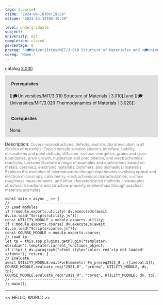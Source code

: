 ```yaml
---
tags: [course]
ctime: "2024-04-18T00:19:29"
mstime: "2024-04-18T00:19:29"

level: undergraduate
subject: 
university: mit
completion: closed
percentage: 0
prereq: "<🎓Universities/MIT/3.010 Structure of Materials> and <🎓Universities/MIT/3.020 Thermodynamics of Materials>"
coreq: "None."
---
```


catalog [3.030](http://student.mit.edu/catalog/m3a.html#3.030)

<span style="display: block; padding: 15px; background-color: rgb(100, 100, 100, 0.2);"><font id="m_prereq2921_0" style="display: block; font-family: Arial, sans-serif; font-weight: bold; padding: 5px">Prerequisites</font><br><span id="prereq2921_0">[[🎓Universities/MIT/3.010 Structure of Materials | 3.010]] and [[🎓Universities/MIT/3.020 Thermodynamics of Materials | 3.020]]</span></span>
<span style="display: block; padding: 15px; background-color: rgb(100, 100, 100, 0.2);"><font id="m_coreq2921_0" style="display: block; font-family: Arial, sans-serif; font-weight: bold; padding: 5px">Corequisites</font><br><span id="coreq2921_0">None.</span></span>

<font style="">Description:</font>
<font style="color: grey; font-size: 0.8rem;">Covers microstructures, defects, and structural evolution in all classes of materials. Topics include solution kinetics, interface stability, dislocations and point defects, diffusion, surface energetics, grains and grain boundaries, grain growth, nucleation and precipitation, and electrochemical reactions. Lectures illustrate a range of examples and applications based on metals, ceramics, electronic materials, polymers, and biomedical materials. Explores the evolution of microstructure through experiments involving optical and electron microscopy, calorimetry, electrochemical characterization, surface roughness measurements, and other characterization methods. Investigates structural transitions and structure-property relationships through practical materials examples.</font>

```dataviewjs
const main = async _ => {
// --------------------------------
// Load modules
if (!module.exports.utility) dv.executeJs(await dv.io.load("Scripts/utility.js"));
const UTILITY_MODULE = module.exports.utility;
if (!module.exports.course) dv.executeJs(await dv.io.load("Scripts/course.js"));
const COURSE_MODULE = module.exports.course;
// Load tp
let tp = this.app.plugins.getPlugin("templater-obsidian").templater.current_functions_object;
if (!tp) { dv.paragraph("<font style='color: red'>tp not loaded!</font>"); return; }
// Evaluate
await UTILITY_MODULE.waitForElements(`#m_prereq2921_0`, {timeout:5});
COURSE_MODULE.evaluate_req("2921_0", "prereq", UTILITY_MODULE, dv, tp);
COURSE_MODULE.evaluate_req("2921_0", "coreq", UTILITY_MODULE, dv, tp);
// --------------------------------
}; main();
```

---

<< HELLO, WORLD >>
